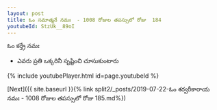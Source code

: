 ```yaml
---
layout: post
title: ఓం సమాత్మనే నమః  - 1008 రోజుల తపస్సులో రోజు  184
youtubeId: StzUk__89oI
---
```

 
 
 ఓం కర్త్రే నమః  
 
 -  ఎవరు ప్రతి ఒక్కరినీ సృష్టించి చూసుకుంటారు 
 
  
 
  
 
 
 
 
 
 


{% include youtubePlayer.html id=page.youtubeId %}
 
[Next]({{ site.baseurl }}{% link  split2/_posts/2019-07-22-ఓం శర్వరీకారాయ నమః  - 1008 రోజుల తపస్సులో రోజు  185.md%})
 
